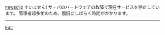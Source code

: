 ---
---
[newsclip](/newsclip)
すいません! サーバのハードウェアの故障で現在サービスを停止しています。
管理者超多忙のため、復旧にしばらく時間がかかります。




----
[Edit](https://github.com/vitroid/vitroid.github.io/edit/master/MD/NewsClip_2006-9-6.md)
